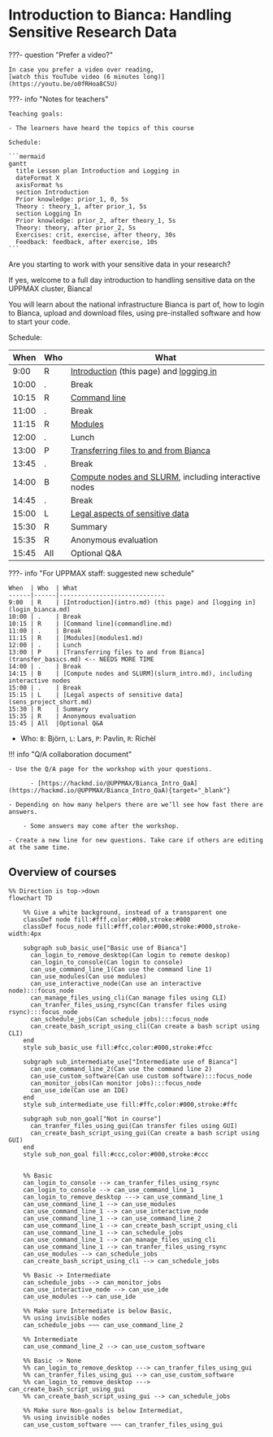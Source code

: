 # Introduction to Bianca: Handling Sensitive Research Data

???- question "Prefer a video?"

    In case you prefer a video over reading,
    [watch this YouTube video (6 minutes long)](https://youtu.be/o0fRHoa8C5U)

???- info "Notes for teachers"

    Teaching goals:

    - The learners have heard the topics of this course

    Schedule:

    ```mermaid
    gantt
      title Lesson plan Introduction and Logging in
      dateFormat X
      axisFormat %s
      section Introduction
      Prior knowledge: prior_1, 0, 5s
      Theory : theory_1, after prior_1, 5s
      section Logging In
      Prior knowledge: prior_2, after theory_1, 5s
      Theory: theory, after prior_2, 5s
      Exercises: crit, exercise, after theory, 30s
      Feedback: feedback, after exercise, 10s
    ```

Are you starting to work with your sensitive data in your research? 

If yes, welcome to a full day introduction to handling sensitive data on the UPPMAX cluster, Bianca!

You will learn about the national infrastructure Bianca is part of, how to login to Bianca, upload and download files, using pre-installed software and how to start your code.

Schedule:

When  | Who  | What
------|------|-----------------------------
9:00  | R    | [Introduction](intro.md) (this page) and [logging in](login_bianca.md)
10:00 | .    | Break
10:15 | R    | [Command line](commandline.md)
11:00 | .    | Break
11:15 | R    | [Modules](modules1.md)
12:00 | .    | Lunch
13:00 | P    | [Transferring files to and from Bianca](transfer_basics.md)
13:45 | .    | Break
14:00 | B    | [Compute nodes and SLURM](slurm_intro.md), including interactive nodes
14:45 | .    | Break
15:00 | L    | [Legal aspects of sensitive data](sens_project_short.md)
15:30 | R    | Summary
15:35 | R    | Anonymous evaluation
15:45 | All  |Optional Q&A

???- info "For UPPMAX staff: suggested new schedule"

    When  | Who  | What
    ------|------|-----------------------------
    9:00  | R    | [Introduction](intro.md) (this page) and [logging in](login_bianca.md)
    10:00 | .    | Break
    10:15 | R    | [Command line](commandline.md)
    11:00 | .    | Break
    11:15 | R    | [Modules](modules1.md)
    12:00 | .    | Lunch
    13:00 | P    | [Transferring files to and from Bianca](transfer_basics.md) <-- NEEDS MORE TIME
    14:00 | .    | Break
    14:15 | B    | [Compute nodes and SLURM](slurm_intro.md), including interactive nodes
    15:00 | .    | Break
    15:15 | L    | [Legal aspects of sensitive data](sens_project_short.md)
    15:30 | R    | Summary
    15:35 | R    | Anonymous evaluation
    15:45 | All  |Optional Q&A

 * Who: `B`: Björn, `L`: Lars, `P`: Pavlin, `R`: Richèl

!!! info "Q/A collaboration document"

    - Use the Q/A page for the workshop with your questions.

          - [https://hackmd.io/@UPPMAX/Bianca_Intro_QaA](https://hackmd.io/@UPPMAX/Bianca_Intro_QaA){target="_blank"}

    - Depending on how many helpers there are we’ll see how fast there are answers.

        - Some answers may come after the workshop.

    - Create a new line for new questions. Take care if others are editing at the same time.

## Overview of courses

```mermaid
%% Direction is top->down
flowchart TD

    %% Give a white background, instead of a transparent one
    classDef node fill:#fff,color:#000,stroke:#000
    classDef focus_node fill:#fff,color:#000,stroke:#000,stroke-width:4px
    
    subgraph sub_basic_use["Basic use of Bianca"]
      can_login_to_remove_desktop(Can login to remote deskop)
      can_login_to_console(Can login to console)
      can_use_command_line_1(Can use the command line 1)
      can_use_modules(Can use modules)
      can_use_interactive_node(Can use an interactive node):::focus_node
      can_manage_files_using_cli(Can manage files using CLI)
      can_tranfer_files_using_rsync(Can transfer files using rsync):::focus_node
      can_schedule_jobs(Can schedule jobs):::focus_node
      can_create_bash_script_using_cli(Can create a bash script using CLI)
    end
    style sub_basic_use fill:#fcc,color:#000,stroke:#fcc

    subgraph sub_intermediate_use["Intermediate use of Bianca"]
      can_use_command_line_2(Can use the command line 2)
      can_use_custom_software(Can use custom software):::focus_node
      can_monitor_jobs(Can monitor jobs):::focus_node
      can_use_ide(Can use an IDE)
    end
    style sub_intermediate_use fill:#ffc,color:#000,stroke:#ffc

    subgraph sub_non_goal["Not in course"]
      can_tranfer_files_using_gui(Can transfer files using GUI)
      can_create_bash_script_using_gui(Can create a bash script using GUI)
    end
    style sub_non_goal fill:#ccc,color:#000,stroke:#ccc


    %% Basic
    can_login_to_console --> can_tranfer_files_using_rsync
    can_login_to_console --> can_use_command_line_1
    can_login_to_remove_desktop ---> can_use_command_line_1
    can_use_command_line_1 --> can_use_modules
    can_use_command_line_1 --> can_use_interactive_node
    can_use_command_line_1 --> can_use_command_line_2
    can_use_command_line_1 --> can_create_bash_script_using_cli
    can_use_command_line_1 --> can_schedule_jobs
    can_use_command_line_1 --> can_manage_files_using_cli
    can_use_command_line_1 --> can_tranfer_files_using_rsync
    can_use_modules --> can_schedule_jobs
    can_create_bash_script_using_cli --> can_schedule_jobs

    %% Basic -> Intermediate
    can_schedule_jobs --> can_monitor_jobs
    can_use_interactive_node --> can_use_ide
    can_use_modules --> can_use_ide

    %% Make sure Intermediate is below Basic,
    %% using invisible nodes
    can_schedule_jobs ~~~ can_use_command_line_2

    %% Intermediate
    can_use_command_line_2 --> can_use_custom_software

    %% Basic -> None
    %% can_login_to_remove_desktop ---> can_tranfer_files_using_gui
    %% can_tranfer_files_using_gui --> can_use_custom_software
    %% can_login_to_remove_desktop ---> can_create_bash_script_using_gui
    %% can_create_bash_script_using_gui --> can_schedule_jobs

    %% Make sure Non-goals is below Intermediat,
    %% using invisible nodes
    can_use_custom_software ~~~ can_tranfer_files_using_gui
```
